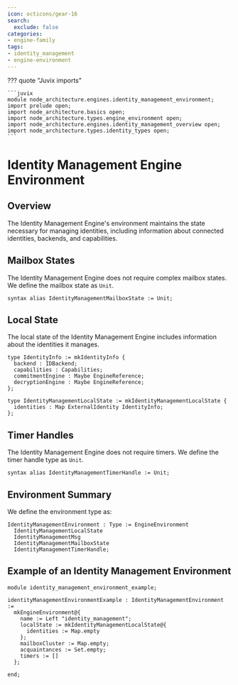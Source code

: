 ```yaml
---
icon: octicons/gear-16
search:
  exclude: false
categories:
- engine-family
tags:
- identity_management
- engine-environment
---
```


??? quote "Juvix imports"

    ```juvix
    module node_architecture.engines.identity_management_environment;
    import prelude open;
    import node_architecture.basics open;
    import node_architecture.types.engine_environment open;
    import node_architecture.engines.identity_management_overview open;
    import node_architecture.types.identity_types open;
    ```
    
# Identity Management Engine Environment

## Overview

The Identity Management Engine's environment maintains the state necessary for managing identities, including information about connected identities, backends, and capabilities.

## Mailbox States

The Identity Management Engine does not require complex mailbox states. We define the mailbox state as `Unit`.

```juvix
syntax alias IdentityManagementMailboxState := Unit;
```

## Local State

The local state of the Identity Management Engine includes information about the identities it manages.

```juvix
type IdentityInfo := mkIdentityInfo {
  backend : IDBackend;
  capabilities : Capabilities;
  commitmentEngine : Maybe EngineReference;
  decryptionEngine : Maybe EngineReference;
};

type IdentityManagementLocalState := mkIdentityManagementLocalState {
  identities : Map ExternalIdentity IdentityInfo;
};
```

## Timer Handles

The Identity Management Engine does not require timers. We define the timer handle type as `Unit`.

```juvix
syntax alias IdentityManagementTimerHandle := Unit;
```

## Environment Summary

We define the environment type as:

```juvix
IdentityManagementEnvironment : Type := EngineEnvironment
  IdentityManagementLocalState
  IdentityManagementMsg
  IdentityManagementMailboxState
  IdentityManagementTimerHandle;
```

## Example of an Identity Management Environment

```juvix
module identity_management_environment_example;

identityManagementEnvironmentExample : IdentityManagementEnvironment :=
  mkEngineEnvironment@{
    name := Left "identity_management";
    localState := mkIdentityManagementLocalState@{
      identities := Map.empty
    };
    mailboxCluster := Map.empty;
    acquaintances := Set.empty;
    timers := []
  };

end;
```